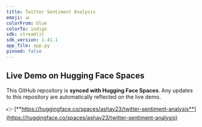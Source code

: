 ```yaml
---
title: Twitter Sentiment Analysis
emoji: 📊
colorFrom: blue
colorTo: indigo
sdk: streamlit
sdk_version: 1.41.1
app_file: app.py
pinned: false
---
```


## **Live Demo on Hugging Face Spaces**

This GitHub repository is **synced with Hugging Face Spaces**. Any updates to this repository are automatically reflected on the live demo.

👉 [**https://huggingface.co/spaces/ashay23/twitter-sentiment-analysis**](https://huggingface.co/spaces/ashay23/twitter-sentiment-analysis)
